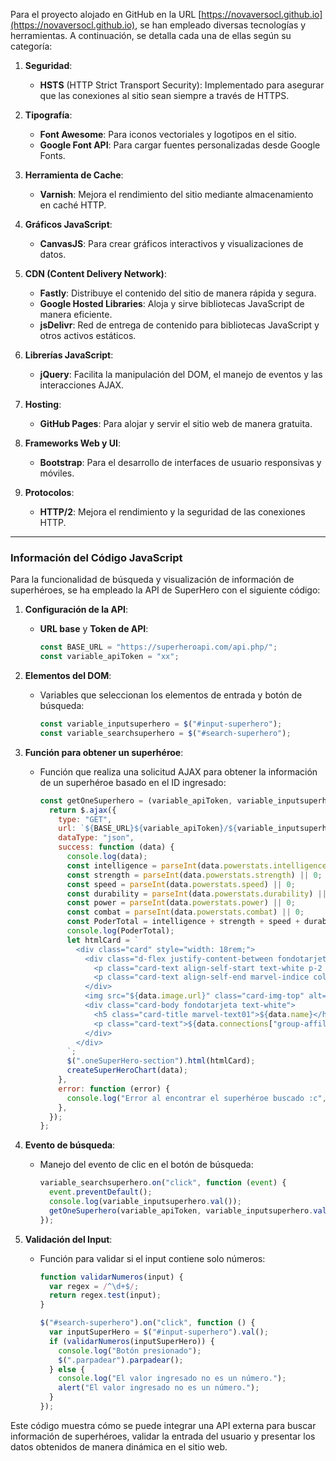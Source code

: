 Para el proyecto alojado en GitHub en la URL [https://novaversocl.github.io](https://novaversocl.github.io), se han empleado diversas tecnologías y herramientas. A continuación, se detalla cada una de ellas según su categoría:

1. **Seguridad**:
   - **HSTS** (HTTP Strict Transport Security): Implementado para asegurar que las conexiones al sitio sean siempre a través de HTTPS.

2. **Tipografía**:
   - **Font Awesome**: Para iconos vectoriales y logotipos en el sitio.
   - **Google Font API**: Para cargar fuentes personalizadas desde Google Fonts.

3. **Herramienta de Cache**:
   - **Varnish**: Mejora el rendimiento del sitio mediante almacenamiento en caché HTTP.

4. **Gráficos JavaScript**:
   - **CanvasJS**: Para crear gráficos interactivos y visualizaciones de datos.

5. **CDN (Content Delivery Network)**:
   - **Fastly**: Distribuye el contenido del sitio de manera rápida y segura.
   - **Google Hosted Libraries**: Aloja y sirve bibliotecas JavaScript de manera eficiente.
   - **jsDelivr**: Red de entrega de contenido para bibliotecas JavaScript y otros activos estáticos.

6. **Librerías JavaScript**:
   - **jQuery**: Facilita la manipulación del DOM, el manejo de eventos y las interacciones AJAX.

7. **Hosting**:
   - **GitHub Pages**: Para alojar y servir el sitio web de manera gratuita.

8. **Frameworks Web y UI**:
   - **Bootstrap**: Para el desarrollo de interfaces de usuario responsivas y móviles.

9. **Protocolos**:
   - **HTTP/2**: Mejora el rendimiento y la seguridad de las conexiones HTTP.

---

### Información del Código JavaScript

Para la funcionalidad de búsqueda y visualización de información de superhéroes, se ha empleado la API de SuperHero con el siguiente código:

1. **Configuración de la API**:
   - **URL base** y **Token de API**:
     ```javascript
     const BASE_URL = "https://superheroapi.com/api.php/";
     const variable_apiToken = "xx";
     ```

2. **Elementos del DOM**:
   - Variables que seleccionan los elementos de entrada y botón de búsqueda:
     ```javascript
     const variable_inputsuperhero = $("#input-superhero");
     const variable_searchsuperhero = $("#search-superhero");
     ```

3. **Función para obtener un superhéroe**:
   - Función que realiza una solicitud AJAX para obtener la información de un superhéroe basado en el ID ingresado:
     ```javascript
     const getOneSuperhero = (variable_apiToken, variable_inputsuperhero) => {
       return $.ajax({
         type: "GET",
         url: `${BASE_URL}${variable_apiToken}/${variable_inputsuperhero}`,
         dataType: "json",
         success: function (data) {
           console.log(data);
           const intelligence = parseInt(data.powerstats.intelligence) || 0;
           const strength = parseInt(data.powerstats.strength) || 0;
           const speed = parseInt(data.powerstats.speed) || 0;
           const durability = parseInt(data.powerstats.durability) || 0;
           const power = parseInt(data.powerstats.power) || 0;
           const combat = parseInt(data.powerstats.combat) || 0;
           const PoderTotal = intelligence + strength + speed + durability + power + combat;
           console.log(PoderTotal);
           let htmlCard = `
             <div class="card" style="width: 18rem;">
               <div class="d-flex justify-content-between fondotarjetatitulo ">
                 <p class="card-text align-self-start text-white p-2 marvel-indice">ID: ${data.id}</p>
                 <p class="card-text align-self-end marvel-indice colorpoder p-2">Poder Total: ${PoderTotal}</p>
               </div>
               <img src="${data.image.url}" class="card-img-top" alt="Foto de ${data.name}">
               <div class="card-body fondotarjeta text-white">
                 <h5 class="card-title marvel-text01">${data.name}</h5>
                 <p class="card-text">${data.connections["group-affiliation"]}</p>
               </div>
             </div>
           `;
           $(".oneSuperHero-section").html(htmlCard);
           createSuperHeroChart(data);
         },
         error: function (error) {
           console.log("Error al encontrar el superhéroe buscado :c", error);
         },
       });
     };
     ```

4. **Evento de búsqueda**:
   - Manejo del evento de clic en el botón de búsqueda:
     ```javascript
     variable_searchsuperhero.on("click", function (event) {
       event.preventDefault();
       console.log(variable_inputsuperhero.val());
       getOneSuperhero(variable_apiToken, variable_inputsuperhero.val());
     });
     ```

5. **Validación del Input**:
   - Función para validar si el input contiene solo números:
     ```javascript
     function validarNumeros(input) {
       var regex = /^\d+$/;
       return regex.test(input);
     }

     $("#search-superhero").on("click", function () {
       var inputSuperHero = $("#input-superhero").val();
       if (validarNumeros(inputSuperHero)) {
         console.log("Botón presionado");
         $(".parpadear").parpadear();
       } else {
         console.log("El valor ingresado no es un número.");
         alert("El valor ingresado no es un número.");
       }
     });
     ```

Este código muestra cómo se puede integrar una API externa para buscar información de superhéroes, validar la entrada del usuario y presentar los datos obtenidos de manera dinámica en el sitio web.
